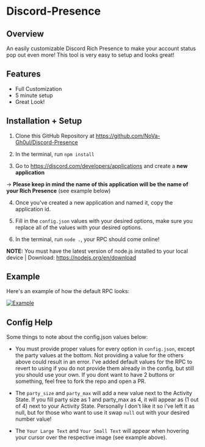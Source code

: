 # Discord-Presence

## Overview

An easily customizable Discord Rich Presence to make your account status pop out even more! This tool is very easy to setup and looks great!

## Features

- Full Customization
- 5 minute setup
- Great Look!

## Installation + Setup

1. Clone this GitHub Repository at https://github.com/NoVa-Gh0ul/Discord-Presence

2. In the terminal, run `npm install`

3. Go to https://discord.com/developers/applications and create a **new application**

-> **Please keep in mind the name of this application will be the name of your Rich Presence** (see example below)

4. Once you've created a new application and named it, copy the application id.

5. Fill in the `config.json` values with your desired options, make sure you replace all of the values with your desired options.

6. In the terminal, run `node .`, your RPC should come online!

**NOTE:** You must have the latest version of node.js installed to your local device | Download: https://nodejs.org/en/download

## Example

Here's an example of how the default RPC looks:

[![Example](https://cdn.discordapp.com/attachments/1202492769545883709/1217894175660445706/Screenshot_2024-03-14_135531.png?ex=6605af56&is=65f33a56&hm=448ef4f2d352c74ef1dc23cc19eba07c58b6a73250a8153e6f5fa91e980a7296&)](https://github.com/NoVa-Gh0ul/Discord-Presence)

## Config Help

Some things to note about the config.json values below:

- You must provide proper values for every option in `config.json`, except the party values at the bottom. Not providing a value for the others above could result in an error. I've added default values for the RPC to revert to using if you do not provide them already in the config, but still you should use your own. If you dont want to have 2 buttons or something, feel free to fork the repo and open a PR.

- The `party_size` and `party_max` will add a new value next to the Activity State. If you fill party size as 1 and party_max as 4, it will appear as (1 out of 4) next to your Activity State. Personally I don't like it so i've left it as null, but for those who want to use it swap `null` out with your desired number value!

- The `Your Large Text` and `Your Small Text` will appear when hovering your cursor over the respective image (see example above).